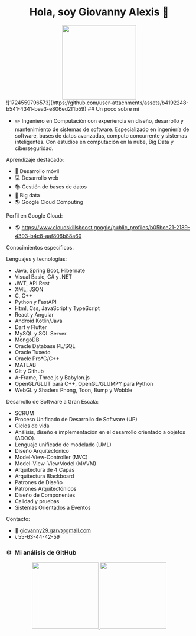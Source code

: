 <div align="center">
  <h1 align="center">Hola, soy Giovanny Alexis 🫡</h1>
  <img  height="200em" src="https://user-images.githubusercontent.com/72325257/b4192248-b541-4341-bea3-e806ed2f1b59.jpg"/>
</div>
![1724559796573](https://github.com/user-attachments/assets/b4192248-b541-4341-bea3-e806ed2f1b59)
## Un poco sobre mi

- ✏️ Ingeniero en Computación con experiencia en diseño, desarrollo y mantenimiento de sistemas de software. Especializado en ingeniería de software, bases de datos avanzadas, computo concurrente y sistemas inteligentes. Con estudios en computación en la nube, Big Data y ciberseguridad.

Aprendizaje destacado:
- 📱 Desarrollo móvil
- 💻 Desarrollo web
- 📚 Gestión de bases de datos
- 💾 Big data
- 🌎 Google Cloud Computing

Perfil en Google Cloud:
- 🌎 https://www.cloudskillsboost.google/public_profiles/b05bce21-2189-4393-b4c8-aaf806b88a60

Conocimientos específicos.

Lenguajes y tecnologías:
- Java, Spring Boot, Hibernate
- Visual Basic, C# y .NET
- JWT, API Rest
- XML, JSON
- C, C++
- Python y FastAPI
- Html, Css, JavaScript y TypeScript
- React y Angular
- Android Kotlin/Java
- Dart y Flutter
- MySQL y SQL Server
- MongoDB
- Oracle Database PL/SQL
- Oracle Tuxedo
- Oracle Pro*C/C++
- MATLAB
- Git y Github
- A-Frame, Three.js y Babylon.js
- OpenGL/GLUT para C++, OpenGL/GLUMPY para Python
- WebGL y Shaders Phong, Toon, Bump y Wobble

Desarrollo de Software a Gran Escala:
- SCRUM
- Proceso Unificado de Desarrollo de Software (UP)
- Ciclos de vida
- Análisis, diseño e implementación en el desarrollo orientado a objetos (ADOO).
- Lenguaje unificado de modelado (UML)
- Diseño Arquitectónico
- Model-View-Controller (MVC)
- Model–View–ViewModel (MVVM)
- Arquitectura de 4 Capas
- Arquitectura Blackboard
- Patrones de Diseño
- Patrones Arquitectónicos
- Diseño de Componentes
- Calidad y pruebas
- Sistemas Orientados a Eventos

Contacto:
- 📩 giovanny29.garv@gmail.com
- 📞 55-63-44-42-59

### ⚙️ &nbsp;Mi análisis de GitHub

<p align="center">
  <a href="https://github.com/AlexisReyes98">
    <img height="180em" src="https://github-readme-stats-eight-theta.vercel.app/api/top-langs/?username=AlexisReyes98&layout=compact&langs_count=8&theme=algolia"/>
    <img height="180em" src="https://github-readme-stats-eight-theta.vercel.app/api?username=AlexisReyes98&show_icons=true&theme=algolia&include_all_commits=true&count_private=true"/>
  </a>
</p>
